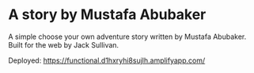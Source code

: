 # A story by Mustafa Abubaker
A simple choose your own adventure story written by Mustafa Abubaker. Built for the web by Jack Sullivan.

Deployed: 
https://functional.d1hxryhi8sujlh.amplifyapp.com/

